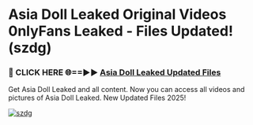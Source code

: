 # Asia Doll Leaked Original Videos 0nlyFans Leaked - Files Updated! (szdg)

<h3>🔴 CLICK HERE 🌐==►► <a href="https://tinyurl.com/4seja8ks" rel="nofollow">Asia Doll Leaked Updated Files</a></h3>

Get Asia Doll Leaked and all content. Now you can access all videos and pictures of Asia Doll Leaked. New Updated Files 2025!

[![szdg](https://i.imgur.com/EWjZXRe.gif)](https://tinyurl.com/4seja8ks)
